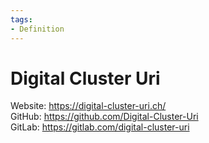 ```yaml
---
tags:
- Definition
---
```

# Digital Cluster Uri

Website: <https://digital-cluster-uri.ch/>\
GitHub: <https://github.com/Digital-Cluster-Uri>\
GitLab: <https://gitlab.com/digital-cluster-uri>
